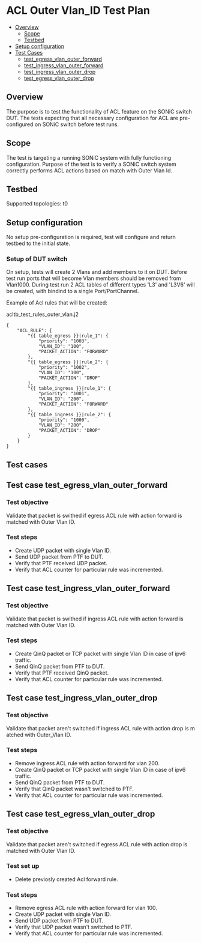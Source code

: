 # ACL Outer Vlan_ID Test Plan

- [Overview](#overview)
  - [Scope](#scope)
  - [Testbed](#testbed)
- [Setup configuration](#Setup-configuration)
- [Test Cases](#Test-cases)
  - [test_egress_vlan_outer_forward](#Test-case-test_egress_vlan_outer_forward)
  - [test_ingress_vlan_outer_forward](#Test-case-test_ingress_vlan_outer_forward)
  - [test_ingress_vlan_outer_drop](#Test-case-test_ingress_vlan_outer_drop)
  - [test_egress_vlan_outer_drop](#Test-case-test_egress_vlan_outer_drop)

## Overview

The purpose is to test the functionality of ACL feature on the SONiC switch DUT. The tests expecting that all necessary configuration for ACL are pre-configured on SONiC switch before test runs.

## Scope

The test is targeting a running SONiC system with fully functioning configuration.
Purpose of the test is to verify a SONiC switch system correctly performs ACL actions based on match with Outer Vlan Id.

## Testbed

Supported topologies: t0

## Setup configuration

No setup pre-configuration is required, test will configure and return testbed to the initial state.

### Setup of DUT switch

On setup, tests will create 2 Vlans and add members to it on DUT.
Before test run ports that will become Vlan members should be removed from Vlan1000.
During test run 2 ACL tables of different types 'L3' and 'L3V6' will be created, with bindind to a single Port/PortChannel.

Example of Acl rules that will be created:

acltb_test_rules_outer_vlan.j2
```
{
    "ACL_RULE": {
        "{{ table_egress }}|rule_1": {
            "priority": "1003",
            "VLAN_ID": "100",
            "PACKET_ACTION": "FORWARD"
        },
        "{{ table_egress }}|rule_2": {
            "priority": "1002",
            "VLAN_ID": "100",
            "PACKET_ACTION": "DROP"
        },
        "{{ table_ingress }}|rule_1": {
            "priority": "1001",
            "VLAN_ID": "200",
            "PACKET_ACTION": "FORWARD"
        },
        "{{ table_ingress }}|rule_2": {
            "priority": "1000",
            "VLAN_ID": "200",
            "PACKET_ACTION": "DROP"
        }
    }
}
```

## Test cases

## Test case test_egress_vlan_outer_forward

### Test objective

Validate that packet is swithed if egress ACL rule with action forward is matched with Outer Vlan ID.

### Test steps

- Create UDP packet with single Vlan ID.
- Send UDP packet from PTF to DUT.
- Verify that PTF received UDP packet.
- Verify that ACL counter for particular rule was incremented.

## Test case test_ingress_vlan_outer_forward

### Test objective

Validate that packet is swithed if ingress ACL rule with action forward is matched with Outer Vlan ID.

### Test steps

- Create QinQ packet or TCP packet with single Vlan ID in case of ipv6 traffic.
- Send QinQ packet from PTF to DUT.
- Verify that PTF received QinQ packet.
- Verify that ACL counter for particular rule was incremented.

## Test case test_ingress_vlan_outer_drop

### Test objective

Validate that packet aren't switched if ingress ACL rule with action drop is matched with Outer_Vlan ID.

### Test steps

- Remove ingress ACL rule with action forward for vlan 200.
- Create QinQ packet or TCP packet with single Vlan ID in case of ipv6 traffic.
- Send QinQ packet from PTF to DUT.
- Verify that QinQ packet wasn't switched to PTF.
- Verify that ACL counter for particular rule was incremented.

## Test case test_egress_vlan_outer_drop

### Test objective

Validate that packet aren't switched if egress ACL rule with action drop is matched with Outer Vlan ID.

### Test set up
- Delete previosly created Acl forward rule.

### Test steps

- Remove egress ACL rule with action forward for vlan 100.
- Create UDP packet with single Vlan ID.
- Send UDP packet from PTF to DUT.
- Verify that UDP packet wasn't switched to PTF.
- Verify that ACL counter for particular rule was incremented.
